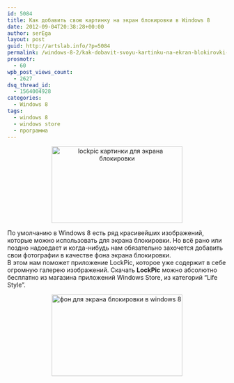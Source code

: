 ```yaml
---
id: 5084
title: Как добавить свою картинку на экран блокировки в Windows 8
date: 2012-09-04T20:38:28+00:00
author: serEga
layout: post
guid: http://artslab.info/?p=5084
permalink: /windows-8-2/kak-dobavit-svoyu-kartinku-na-ekran-blokirovki-v-windows-8/
prosmotr:
  - 60
wpb_post_views_count:
  - 2627
dsq_thread_id:
  - 1564004928
categories:
  - Windows 8
tags:
  - windows 8
  - windows store
  - программа
---
```

<center>
  <a href="http://img.artslab.info/lockpic_dlya_windows8.jpeg"><img src="http://img.artslab.info/lockpic_dlya_windows8-300x176.jpg" alt="lockpic картинки для экрана блокировки" title="lockpic_dlya_windows8" width="300" height="176" class="aligncenter size-medium wp-image-5087" srcset="http://img.artslab.info/lockpic_dlya_windows8-300x176.jpg 300w, http://img.artslab.info/lockpic_dlya_windows8.jpeg 550w" sizes="(max-width: 300px) 100vw, 300px" /></a>
</center>

По умолчанию в Windows 8 есть ряд красивейших изображений, которые можно использовать для экрана блокировки. Но всё рано или поздно надоедает и когда-нибудь нам обязательно захочется добавить свои фотографии в качестве фона экрана блокировки.   
В этом нам поможет приложение LockPic, которое уже содержит в себе огромную галерею изображений. Скачать **LockPic** можно абсолютно бесплатно из магазина приложений Windows Store, из категорий &#8220;Life Style&#8221;.

<center>
  <a href="http://img.artslab.info/lockpic_image_gallery.jpeg"><img src="http://img.artslab.info/lockpic_image_gallery-300x187.jpg" alt="фон для экрана блокировки в windows 8" title="lockpic_image_gallery" width="300" height="187" class="aligncenter size-medium wp-image-5088" /></a>
</center>